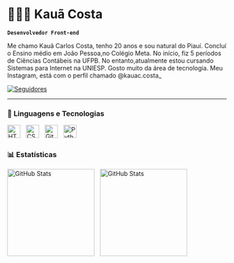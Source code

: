 # 👩🏻‍💻 Kauã Costa

**`Desenvolvedor Front-end`**

Me chamo Kauã Carlos Costa, tenho 20 anos e sou natural do Piauí. Concluí o Ensino médio em João Pessoa,no Colégio Meta. No início, fiz 5 períodos de Ciências Contábeis na UFPB. No entanto,atualmente estou cursando Sistemas para Internet na UNIESP. Gosto muito da área de tecnologia. Meu Instagram, está com o perfil chamado @kauac.costa_

<p align="left">
    <a href="https://github.com/kauaccosta">
        <img
            alt="Seguidores"
            title="Me siga no GitHub"
            src="https://github.com/kauaccosta"
        />
    </a>
</p>

---

### 🤖 Linguagens e Tecnologias

<img
    align="left"
    alt="HTML"
    title="HTML"
    width="30px"
    style="padding-right: 10px;"
    src="https://cdn.jsdelivr.net/gh/devicons/devicon@latest/icons/html5/html5-original.svg"
/>
<img
    align="left"
    alt="CSS"
    title="CSS"
    width="30px"
    style="padding-right: 10px;"
    src="https://cdn.jsdelivr.net/gh/devicons/devicon@latest/icons/css3/css3-original.svg"
/>

<img
    align="left"
    alt="Git"
    title="Git"
    width="30px"
    style="padding-right: 10px;"
    src="https://cdn.jsdelivr.net/gh/devicons/devicon@latest/icons/git/git-original.svg"
/>
<img
    align="left"
    alt="Python"
    title="Python"
    width="30px"
    style="padding-right: 10px;"
    src="https://cdn.jsdelivr.net/gh/devicons/devicon@latest/icons/python/python-original.svg"
/>

<br/>
<br/>

### 📊 Estatísticas

<p>
  <img
    align="left"
    alt="GitHub Stats"
    height="200"
    style="padding-right: 10px;"
    src="https://github-readme-stats.vercel.app/api?username=OliveiraStifler&show_icons=true&theme=tokyonight&include_all_commits=true&locale=pt-br"
  />

<img
      align="left"
      alt="GitHub Stats"
      height="200"
      src="https://github-readme-stats.vercel.app/api/top-langs/?username=OliveiraStifler&theme=tokyonight&layout=compact&custom_title=Tecnologias&langs_count=9"
  />

</p>

